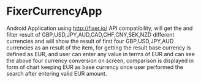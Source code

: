 # FixerCurrencyApp
Android Application using http://fixer.io/ API compatibility, will get the and filter result of GBP,USD,JPY,AUD,CAD,CHF,CNY,SEK,NZD
different currencies and will show the result of first four GBP,USD,JPY,AUD currencies as an result of the item,
for getting the result base currency is defined as EUR, and user can enter any value in terms of EUR and can see the above
four currency conversion on screen, comparison is displayed in form of chart keeping EUR as base currency once user performed the
search after entering valid EUR amount.


